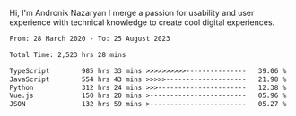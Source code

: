 Hi, I'm Andronik Nazaryan
I merge a passion for usability and user experience with technical knowledge to create cool digital experiences.


<!--START_SECTION:waka-->

```txt
From: 28 March 2020 - To: 25 August 2023

Total Time: 2,523 hrs 28 mins

TypeScript        985 hrs 33 mins >>>>>>>>>>---------------   39.06 %
JavaScript        554 hrs 43 mins >>>>>--------------------   21.98 %
Python            312 hrs 24 mins >>>----------------------   12.38 %
Vue.js            150 hrs 20 mins >------------------------   05.96 %
JSON              132 hrs 59 mins >------------------------   05.27 %
```

<!--END_SECTION:waka-->
